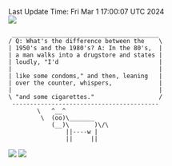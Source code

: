 Last Update Time: 
Fri Mar  1 17:00:07 UTC 2024
<br>![](https://img.shields.io/badge/%E5%A4%A7%E5%AE%B6-%E5%AE%89%E5%AE%89-green)<br>
```
 _________________________________________
/ Q: What's the difference between the    \
| 1950's and the 1980's? A: In the 80's,  |
| a man walks into a drugstore and states |
| loudly, "I'd                            |
|                                         |
| like some condoms," and then, leaning   |
| over the counter, whispers,             |
|                                         |
\ "and some cigarettes."                  /
 -----------------------------------------
        \   ^__^
         \  (oo)\_______
            (__)\       )\/\
                ||----w |
                ||     ||
```
![](https://github-readme-stats.vercel.app/api?username=chenlitw)
![](https://github-readme-stats.vercel.app/api/top-langs/?username=chenlitw)
